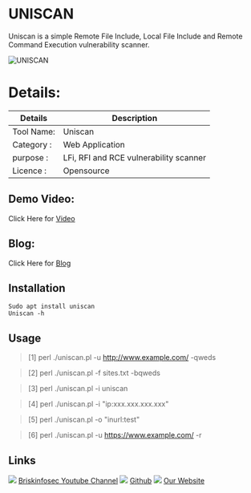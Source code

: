 UNISCAN
============
Uniscan is a simple Remote File Include, Local File Include and Remote Command Execution vulnerability scanner.

![UNISCAN](https://www.briskinfosec.com//assets/tooloftheday/Copy_of_Briskinfosec_TOD_Latest_samples_190.jpg)

Details:
============
|  Details | Description   |
| ------------ | ------------ |
|Tool Name:|Uniscan|
|Category :|Web Application|
|purpose  :|LFi, RFI and RCE vulnerability scanner|
|Licence :|Opensource|

Demo Video:
-----------------
Click Here for [Video](https://youtu.be/OUX0I_IYnEo "Video")

Blog: 
--------------
Click Here for [Blog](https://www.briskinfosec.com/tooloftheday/toolofthedaydetail/Uniscan "Blog")

Installation
----------------

    Sudo apt install uniscan
    Uniscan -h
Usage
------------
> [1] perl ./uniscan.pl -u http://www.example.com/ -qweds

> [2] perl ./uniscan.pl -f sites.txt -bqweds

> [3] perl ./uniscan.pl -i uniscan

> [4] perl ./uniscan.pl -i "ip:xxx.xxx.xxx.xxx"

> [5] perl ./uniscan.pl -o "inurl:test"

> [6] perl ./uniscan.pl -u https://www.example.com/ -r

Links
----------------
![ ](https://img.icons8.com/color/15/000000/youtube-play.png) [Briskinfosec Youtube Channel](https://www.youtube.com/channel/UCcPmqqYETcO_7-6p_uUsF1w "Briskinfosec Youtube Channel")
 ![ ](https://img.icons8.com/glyph-neue/15/000000/github.png) [Github](https://github.com/briskinfosec "Github") 
![ ](https://img.icons8.com/ios/15/000000/internet--v2.png) [Our Website](https://www.briskinfosec.com/ "Our Website")
